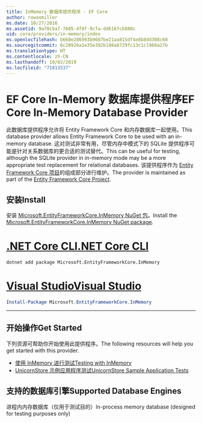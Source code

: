 ```yaml
---
title: InMemory 数据库提供程序 - EF Core
author: rowanmiller
ms.date: 10/27/2016
ms.assetid: 9af0cba7-7605-4f8f-9cfa-dd616fcb880c
uid: core/providers/in-memory/index
ms.openlocfilehash: b668e286993b9687be21aa815df4e8b8dd308c60
ms.sourcegitcommit: 6c28926a1e35e392b198a8729fc13c1c1968a27b
ms.translationtype: HT
ms.contentlocale: zh-CN
ms.lasthandoff: 10/02/2019
ms.locfileid: "71813537"
---
```

# <a name="ef-core-in-memory-database-provider"></a><span data-ttu-id="7b57b-102">EF Core In-Memory 数据库提供程序</span><span class="sxs-lookup"><span data-stu-id="7b57b-102">EF Core In-Memory Database Provider</span></span>

<span data-ttu-id="7b57b-103">此数据库提供程序允许将 Entity Framework Core 和内存数据库一起使用。</span><span class="sxs-lookup"><span data-stu-id="7b57b-103">This database provider allows Entity Framework Core to be used with an in-memory database.</span></span> <span data-ttu-id="7b57b-104">这对测试非常有用，尽管内存中模式下的 SQLite 提供程序可能是针对关系数据库的更合适的测试替代。</span><span class="sxs-lookup"><span data-stu-id="7b57b-104">This can be useful for testing, although the SQLite provider in in-memory mode may be a more appropriate test replacement for relational databases.</span></span> <span data-ttu-id="7b57b-105">该提供程序作为 [Entity Framework Core 项目](https://github.com/aspnet/EntityFrameworkCore)的组成部分进行维护。</span><span class="sxs-lookup"><span data-stu-id="7b57b-105">The provider is maintained as part of the [Entity Framework Core Project](https://github.com/aspnet/EntityFrameworkCore).</span></span>

## <a name="install"></a><span data-ttu-id="7b57b-106">安装</span><span class="sxs-lookup"><span data-stu-id="7b57b-106">Install</span></span>

<span data-ttu-id="7b57b-107">安装 [Microsoft.EntityFrameworkCore.InMemory NuGet 包](https://www.nuget.org/packages/Microsoft.EntityFrameworkCore.InMemory/)。</span><span class="sxs-lookup"><span data-stu-id="7b57b-107">Install the [Microsoft.EntityFrameworkCore.InMemory NuGet package](https://www.nuget.org/packages/Microsoft.EntityFrameworkCore.InMemory/).</span></span>

# <a name="net-core-clitabdotnet-core-cli"></a>[<span data-ttu-id="7b57b-108">.NET Core CLI</span><span class="sxs-lookup"><span data-stu-id="7b57b-108">.NET Core CLI</span></span>](#tab/dotnet-core-cli)

``` console
dotnet add package Microsoft.EntityFrameworkCore.InMemory
```

# <a name="visual-studiotabvs"></a>[<span data-ttu-id="7b57b-109">Visual Studio</span><span class="sxs-lookup"><span data-stu-id="7b57b-109">Visual Studio</span></span>](#tab/vs)

``` powershell
Install-Package Microsoft.EntityFrameworkCore.InMemory
```

***

## <a name="get-started"></a><span data-ttu-id="7b57b-110">开始操作</span><span class="sxs-lookup"><span data-stu-id="7b57b-110">Get Started</span></span>

<span data-ttu-id="7b57b-111">下列资源可帮助你开始使用此提供程序。</span><span class="sxs-lookup"><span data-stu-id="7b57b-111">The following resources will help you get started with this provider.</span></span>

* [<span data-ttu-id="7b57b-112">使用 InMemory 进行测试</span><span class="sxs-lookup"><span data-stu-id="7b57b-112">Testing with InMemory</span></span>](../../miscellaneous/testing/in-memory.md)
* [<span data-ttu-id="7b57b-113">UnicornStore 示例应用程序测试</span><span class="sxs-lookup"><span data-stu-id="7b57b-113">UnicornStore Sample Application Tests</span></span>](https://github.com/rowanmiller/UnicornStore/blob/master/UnicornStore/src/UnicornStore.Tests/Controllers/ShippingControllerTests.cs)

## <a name="supported-database-engines"></a><span data-ttu-id="7b57b-114">支持的数据库引擎</span><span class="sxs-lookup"><span data-stu-id="7b57b-114">Supported Database Engines</span></span>

<span data-ttu-id="7b57b-115">进程内内存数据库（仅用于测试目的）</span><span class="sxs-lookup"><span data-stu-id="7b57b-115">In-process memory database (designed for testing purposes only)</span></span>
